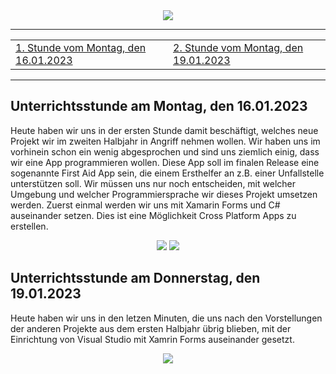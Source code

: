 <div align=center>
    <img src="https://www.turing.com/blog/wp-content/uploads/2022/05/Software-development-skills-to-learn-in-2022.jpg"></img>
</div>

-----------------------------------------------------------------------------------------------------------------------------------------------------------------------------------

<table align=center>
    <tr>
            <td>
                <a href="#1">1. Stunde vom Montag, den 16.01.2023</a>
            </td>
            <td>
                <a href="#2">2. Stunde vom Montag, den 19.01.2023</a>
            </td>
</table>

-----------------------------------------------------------------------------------------------------------------------------------------------------------------------------------


## Unterrichtsstunde am Montag, den 16.01.2023 <a name="1"></a>

Heute haben wir uns in der ersten Stunde damit beschäftigt, welches neue Projekt wir im zweiten Halbjahr in Angriff nehmen wollen. 
Wir haben uns im vorhinein schon ein wenig abgesprochen und sind uns ziemlich einig, dass wir eine App programmieren wollen. Diese App soll im finalen Release eine sogenannte First Aid App sein, die einem Ersthelfer an z.B. einer Unfallstelle unterstützen soll. Wir müssen uns nur noch entscheiden, mit welcher Umgebung und welcher Programmiersprache wir dieses Projekt umsetzen werden.
Zuerst einmal werden wir uns mit Xamarin Forms und C# auseinander setzen. Dies ist eine Möglichkeit Cross Platform Apps zu erstellen.

<div align=center>
    <img src="https://internetdevels.com/sites/default/files/public/blog_preview/xamarin_mobile_app_development.png"></img>
    <img src="https://www.dotnet-lexikon.de/grafik/Lexikon/csharp.png"></img>
</div>

## Unterrichtsstunde am Donnerstag, den 19.01.2023 <a name="2"></a>

Heute haben wir uns in den letzen Minuten, die uns nach den Vorstellungen der anderen Projekte aus dem ersten Halbjahr übrig blieben, mit der Einrichtung von Visual Studio mit Xamrin Forms auseinander gesetzt.

<div align=center>
    <img src="https://visualstudio.microsoft.com/wp-content/uploads/2022/05/xamarin-access-hr.png"></img>
</div>
